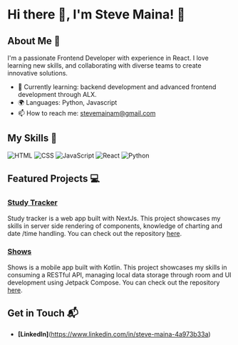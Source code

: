 # Hi there 👋, I'm Steve Maina! 👋

## About Me 🚀

I'm a passionate Frontend Developer with experience in React. I love learning new skills, and collaborating with diverse teams to create innovative solutions.

- 🌱 Currently learning: backend development and advanced frontend development through ALX.
- 🌍 Languages: Python, Javascript
- 📫 How to reach me: stevemainam@gmail.com

## My Skills 🧠

![HTML](https://img.shields.io/badge/-HTML-E34F26?style=flat-square&logo=html5&logoColor=white)
![CSS](https://img.shields.io/badge/-CSS-1572B6?style=flat-square&logo=css3&logoColor=white)
![JavaScript](https://img.shields.io/badge/-JavaScript-F7DF1E?style=flat-square&logo=javascript&logoColor=black)
![React](https://img.shields.io/badge/-React-61DAFB?style=flat-square&logo=react&logoColor=black)
![Python](https://img.shields.io/badge/Python-FFD43B?style=flat-square&logo=python&logoColor=blue)

## Featured Projects 💻

### [Study Tracker](https://github.com/steve-maina/study-tracker)

Study tracker is a web app built with NextJs. This project showcases my skills in server side rendering of components, knowledge of charting and date /time handling. You can check out the repository [here](https://github.com/steve-maina/study-tracker).

### [Shows](https://github.com/steve-maina/shows)

Shows is a mobile app built with Kotlin. This project showcases my skills in consuming a RESTful API, managing local data storage through room and UI development using Jetpack Compose. You can check out the repository [here](https://github.com/steve-maina/shows).

## Get in Touch 📬

- **[LinkedIn]**(https://www.linkedin.com/in/steve-maina-4a973b33a)




